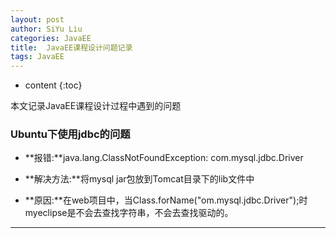 ```yaml
---
layout: post
author: SiYu Liu
categories: JavaEE
title:  JavaEE课程设计问题记录
tags: JavaEE
---
```


* content
{:toc}

本文记录JavaEE课程设计过程中遇到的问题






###   Ubuntu下使用jdbc的问题


* **报错:**java.lang.ClassNotFoundException: com.mysql.jdbc.Driver

* **解决方法:**将mysql jar包放到Tomcat目录下的lib文件中

* **原因:**在web项目中，当Class.forName("om.mysql.jdbc.Driver");时myeclipse是不会去查找字符串，不会去查找驱动的。

----